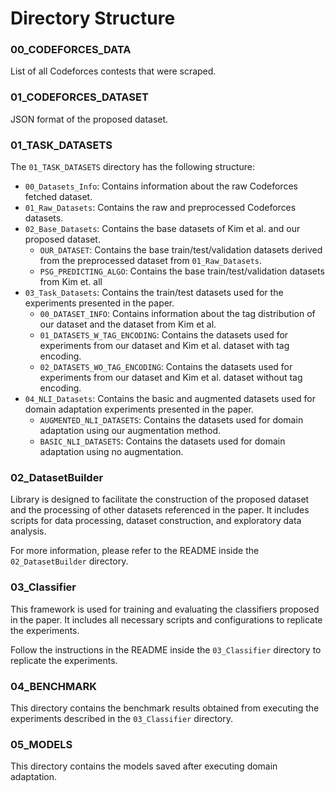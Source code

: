 
# Directory Structure

### 00_CODEFORCES_DATA
  List of all Codeforces contests that were scraped.

### 01_CODEFORCES_DATASET
  JSON format of the proposed dataset.

### 01_TASK_DATASETS

The `01_TASK_DATASETS` directory has the following structure:

- `00_Datasets_Info`: Contains information about the raw Codeforces fetched dataset.
- `01_Raw_Datasets`: Contains the raw and preprocessed Codeforces datasets.
- `02_Base_Datasets`: Contains the base datasets of Kim et al. and our proposed dataset.
  - `OUR_DATASET`: Contains the base train/test/validation datasets derived from the preprocessed dataset from `01_Raw_Datasets`.
  - `PSG_PREDICTING_ALGO`: Contains the base train/test/validation datasets from Kim et. all
- `03_Task_Datasets`: Contains the train/test datasets used for the experiments presented in the paper.
  - `00_DATASET_INFO`: Contains information about the tag distribution of our dataset and the dataset from Kim et al.
  - `01_DATASETS_W_TAG_ENCODING`: Contains the datasets used for experiments from our dataset and Kim et al. dataset with tag encoding.
  - `02_DATASETS_WO_TAG_ENCODING`: Contains the datasets used for experiments from our dataset and Kim et al. dataset without tag encoding.
- `04_NLI_Datasets`: Contains the basic and augmented datasets used for domain adaptation experiments presented in the paper.
  - `AUGMENTED_NLI_DATASETS`: Contains the datasets used for domain adaptation using our augmentation method.
  - `BASIC_NLI_DATASETS`: Contains the datasets used for domain adaptation using no augmentation.

### 02_DatasetBuilder
Library is designed to facilitate the construction of the proposed dataset and the processing of other datasets referenced in the paper. It includes scripts for data processing, dataset construction, and exploratory data analysis.

For more information, please refer to the README inside the `02_DatasetBuilder` directory.

### 03_Classifier
This framework is used for training and evaluating the classifiers proposed in the paper. It includes all necessary scripts and configurations to replicate the experiments.

Follow the instructions in the README inside the `03_Classifier` directory to replicate the experiments.

### 04_BENCHMARK
This directory contains the benchmark results obtained from executing the experiments described in the `03_Classifier` directory.

### 05_MODELS
This directory contains the models saved after executing domain adaptation.

